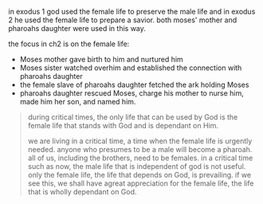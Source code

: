 in exodus 1 god used the female life to preserve the male life and in exodus 2 he used the
female life to prepare a savior. both moses' mother and pharoahs daughter were used
in this way.

the focus in ch2 is on the female life:
- Moses mother gave birth to him and nurtured him
- Moses sister watched overhim and established the connection with pharoahs daughter
- the female slave of pharoahs daughter fetched the ark holding Moses
- pharoahs daughter rescued Moses, charge his mother to nurse him, made him her son, and named him.

> during critical times, the only life that can be used by God is the female life that stands with God and is dependant on Him.
>
> we are living in a critical time, a time when the female life is urgently needed. anyone who presumes to be a male will become a pharoah. all of us, including the brothers, need to be females. in a critical time such as now, the male life that is independent of god is not useful. only the female life, the life that depends on God, is prevailing. if we see this, we shall have agreat appreciation for the female life, the life that is wholly dependant on God.
